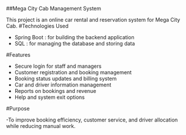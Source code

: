 ##Mega City Cab Management System


This project is an online car rental and reservation system for Mega City Cab.
#Technologies Used

- Spring Boot : for building the backend application
- SQL : for managing the database and storing data


#Features
- Secure login for staff and managers
- Customer registration and booking management
- Booking status updates and billing system
- Car and driver information management
- Reports on bookings and revenue
- Help and system exit options

#Purpose

-To improve booking efficiency, customer service, and driver allocation while reducing manual work.

